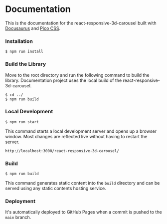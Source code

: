# Documentation

This is the documentation for the react-responsive-3d-carousel built with [Docusaurus](https://docusaurus.io/) and [Pico CSS](https://picocss.com/).

### Installation

```
$ npm run install
```

### Build the Library

Move to the root directory and run the following command to build the library. Documentation project uses the local build of the react-responsive-3d-carousel.

```
$ cd ../
$ npm run build
```

### Local Development

```
$ npm run start
```

This command starts a local development server and opens up a browser window. Most changes are reflected live without having to restart the server.

```
http://localhost:3000/react-responsive-3d-carousel/
```

### Build

```
$ npm run build
```

This command generates static content into the `build` directory and can be served using any static contents hosting service.

### Deployment

It's automatically deployed to GitHub Pages when a commit is pushed to the `main` branch.

